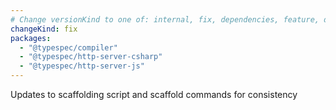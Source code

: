 ```yaml
---
# Change versionKind to one of: internal, fix, dependencies, feature, deprecation, breaking
changeKind: fix
packages:
  - "@typespec/compiler"
  - "@typespec/http-server-csharp"
  - "@typespec/http-server-js"
---
```


Updates to scaffolding script and scaffold commands for consistency
